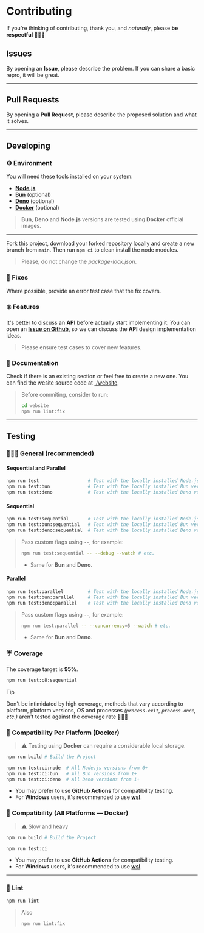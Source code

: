 # Contributing

If you're thinking of contributing, thank you, and _naturally_, please **be respectful** 🙋🏻‍♂️

## Issues

By opening an **Issue**, please describe the problem. If you can share a basic repro, it will be great.

---

## Pull Requests

By opening a **Pull Request**, please describe the proposed solution and what it solves.

---

## Developing

### ⚙️ Environment

You will need these tools installed on your system:

- [**Node.js**](https://nodejs.org/en/download/package-manager)
- [**Bun**](https://bun.sh/docs/installation) (optional)
- [**Deno**](https://docs.deno.com/runtime/manual/getting_started/installation) (optional)
- [**Docker**](https://www.docker.com/products/docker-desktop) (optional)

> **Bun**, **Deno** and **Node.js** versions are tested using **Docker** official images.

---

Fork this project, download your forked repository locally and create a new branch from `main`.
Then run `npm ci` to clean install the node modules.

> Please, do not change the _package-lock.json_.

### 🔧 Fixes

Where possible, provide an error test case that the fix covers.

### ❇️ Features

It's better to discuss an **API** before actually start implementing it. You can open an [**Issue on Github**](https://github.com/wellwelwel/poku/issues/new), so we can discuss the **API** design implementation ideas.

> Please ensure test cases to cover new features.

### 📘 Documentation

Check if there is an existing section or feel free to create a new one. You can find the wesite source code at [./website](https://github.com/wellwelwel/poku/tree/main/website).

<blockquote>

Before commiting, consider to run:

```sh
cd website
npm run lint:fix
```

</blockquote>

---

## Testing

### 👩🏻‍🏭 General (recommended)

#### Sequential and Parallel

```sh
npm run test                  # Test with the locally installed Node.js version
npm run test:bun              # Test with the locally installed Bun version
npm run test:deno             # Test with the locally installed Deno version
```

#### Sequential

```sh
npm run test:sequential       # Test with the locally installed Node.js version
npm run test:bun:sequential   # Test with the locally installed Bun version
npm run test:deno:sequential  # Test with the locally installed Deno version
```

> Pass custom flags using `--`, for example:
>
> ```sh
> npm run test:sequential -- --debug --watch # etc.
> ```
>
> - Same for **Bun** and **Deno**.

#### Parallel

```sh
npm run test:parallel         # Test with the locally installed Node.js version
npm run test:bun:parallel     # Test with the locally installed Bun version
npm run test:deno:parallel    # Test with the locally installed Deno version
```

> Pass custom flags using `--`, for example:
>
> ```sh
> npm run test:parallel -- --concurrency=5 --watch # etc.
> ```
>
> - Same for **Bun** and **Deno**.

### ☔️ Coverage

The coverage target is **95%**.

```sh
npm run test:c8:sequential
```

> [!tip]
>
> Don't be intimidated by high coverage, methods that vary according to platform, platform versions, _OS_ and processes _(`process.exit`, `process.once`, etc.)_ aren't tested against the coverage rate 🙋🏻‍♂️

### 🐳 Compatibility Per Platform (Docker)

> ⚠️ Testing using **Docker** can require a considerable local storage.

```sh
npm run build # Build the Project
```

```sh
npm run test:ci:node  # All Node.js versions from 6+
npm run test:ci:bun   # All Bun versions from 1+
npm run test:ci:deno  # All Deno versions from 1+
```

- You may prefer to use **GitHub Actions** for compatibility testing.
- For **Windows** users, it's recommended to use [**wsl**](https://learn.microsoft.com/en-us/windows/wsl/install).

### 🐋 Compatibility (All Platforms — Docker)

> ⚠️ Slow and heavy

```sh
npm run build # Build the Project
```

```sh
npm run test:ci
```

- You may prefer to use **GitHub Actions** for compatibility testing.
- For **Windows** users, it's recommended to use [**wsl**](https://learn.microsoft.com/en-us/windows/wsl/install).

---

### 👔 Lint

```sh
npm run lint
```

> Also
>
> ```sh
> npm run lint:fix
> ```
